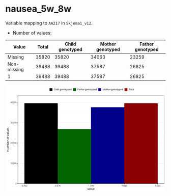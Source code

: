 # nausea_5w_8w
Variable mapping to `AA217` in `Skjema1_v12`.
- Number of values:

| Value | Total | Child genotyped | Mother genotyped | Father genotyped |
| ----- | ----- | --------------- | ---------------- | ---------------- |
| Missing | 35820 | 35820 | 34063 | 23259 |
| Non-missing | 39488 | 39488 | 37587 | 26825 |
| 1 | 39488 | 39488 | 37587 | 26825 |



![](nausea_5w_8w_n.png)



